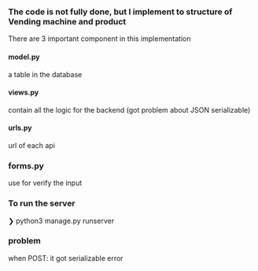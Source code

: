 ### The code is not fully done, but I implement to structure of Vending machine and product

There are 3 important component in this implementation

#### model.py
a table in the database

#### views.py
contain all the logic for the backend (got problem about JSON serializable)

#### urls.py
url of each api

### forms.py
use for verify the input

### To run the server
 ❯ python3 manage.py runserver    
 

### problem
when POST: it got serializable error